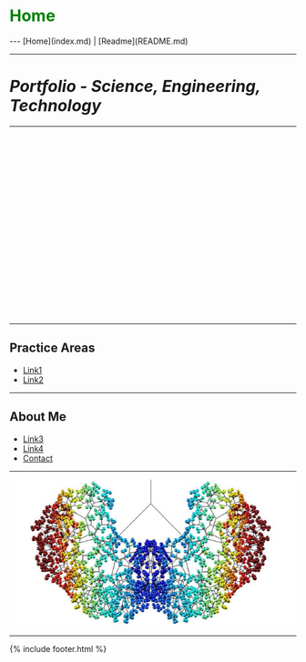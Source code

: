 <h1 style="color:green; font-size:2em">Home</h1>
---
[Home](index.md) | [Readme](README.md) 

---
# <i>Portfolio - Science, Engineering, Technology</i>

---

<iframe width="560" height="315" src="" frameborder="0" allow="autoplay; encrypted-media" allowfullscreen></iframe>
  
---

## Practice Areas
- [ Link1 ](#link1)<br>
- [ Link2 ](#link2)<br>

---

## About Me
- [ Link3 ](#link3)<br>
- [ Link4 ](#link4)<br>
- [ Contact ](#contact)<br>

---

![Link](images/logo.png)

---

{% include footer.html %}
